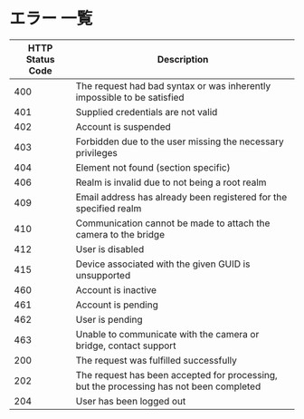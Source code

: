 # エラー 一覧

HTTP Status Code | Description
---------------- | -----------
400	| The request had bad syntax or was inherently impossible to be satisfied
401	| Supplied credentials are not valid
402	| Account is suspended
403	| Forbidden due to the user missing the necessary privileges
404	| Element not found (section specific)
406	| Realm is invalid due to not being a root realm
409	| Email address has already been registered for the specified realm
410	| Communication cannot be made to attach the camera to the bridge
412	| User is disabled
415	| Device associated with the given GUID is unsupported
460	| Account is inactive
461	| Account is pending
462	| User is pending
463	| Unable to communicate with the camera or bridge, contact support
200	| The request was fulfilled successfully
202	| The request has been accepted for processing, but the processing has not been completed
204	| User has been logged out
